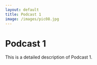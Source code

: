 ```yaml
---
layout: default
title: Podcast 1
image: /images/pic08.jpg
---
```


# Podcast 1

This is a detailed description of Podcast 1.
